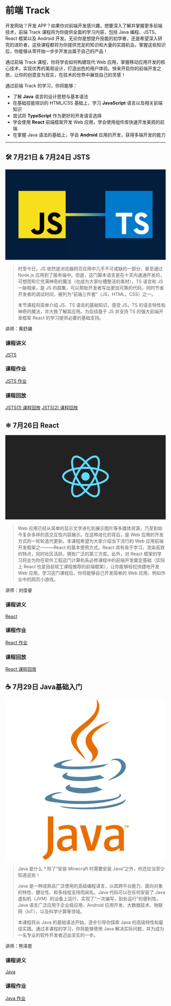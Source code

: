 # 前端 Track

开发网站？开发 APP？如果你对前端开发感兴趣，想要深入了解并掌握更多前端技术，前端 Track 课程将为你提供全面的学习内容，包括 Java 编程、JSTS、React 框架以及 Android 开发。无论你是想提升技能的初学者，还是希望深入研究的进阶者，这些课程都将为你提供充足的知识和大量的实践机会。掌握这些知识后，你能够从零开始一步步开发出属于自己的产品！

通过前端 Track 课程，你将学会如何构建现代 Web 应用，掌握移动应用开发的核心技术，实现优秀的美观设计，打造出色的用户体验。快来开启你的前端开发之旅，让你的创意变为现实，在技术的世界中展现自己的灵感！

通过前端 Track 的学习，你将能够：

- 了解 **Java** 语言的设计思想与基本语法
- 在基础技能培训的 HTML/CSS 基础上，学习 **JavaScript** 语言以及相关前端知识
- 尝试将 **TypeScript** 作为更好的开发语言选择
- 学会使用 **React** 前端框架开发 Web 应用，学会使用组件库快速开发美观的前端
- 在掌握 Java 语法的基础上，学会 **Android** 应用的开发，获得多端开发的能力

---

## 🛠 7月21日 & 7月24日 JSTS

![logo](../images/logo/JSTS.png)

> 时至今日，JS 依然是浏览器网页应用中几乎不可或缺的一部分，甚至通过 Node.js 应用到了服务端中。但是，这门脚本语言是在十天内速通开发的，可想而知它充满神奇的魔法（也成为大家吐槽整活的素材）。TS 语言和 JS 一脉相承，是 JS 的超集，可以帮助开发者写出更加可靠的代码，同时节省开发者的调试时间，被列为“前端三件套”（JS，HTML，CSS）之一。
> 
>本节课程将简单介绍 JS、TS 语言的基础知识，感受 JS，TS 的语言特性和神奇的魔法，并大致了解其应用。为后续基于 JS 并支持 TS 的强大前端开发框架 React 的学习提供必要的基础支持。

讲师：黄舒翮

### 课程讲义
[JSTS](https://summer24.net9.org/frontend/JSTS/handout/)

### 课程作业
[JSTS 作业](https://github.com/sast-summer-training-2024/sast2024-jsts)

### 课程回放
[JSTS(1) 课程回放](https://www.bilibili.com/video/BV1R4421U7Sn/?share_source=copy_web&vd_source=5f41358f46c6dc60e03c3ff6ca5a8520)
[JSTS(2) 课程回放](https://www.bilibili.com/video/BV1Cb421J78e/?share_source=copy_web&vd_source=5f41358f46c6dc60e03c3ff6ca5a8520)

## ⚛️ 7月26日 React

![logo](../images/logo/React.png)

>Web 应用已经从简单的显示文字进化到展示图片等多媒体资源，乃至到如今复杂多样的高交互性内容展示。在这种进化的背后，是 Web 应用的开发方式的一轮轮迭代更新。本课程希望为大家介绍当下流行的 Web 应用前端开发框架之一——React 的基本使用方式。React 具有易于学习，渲染高效的特点，同时社区活跃，拥有广泛的第三方库。此外，对 React 框架的学习将会为你在软件工程这门计算机系必修课程中的前端开发奠定基础（实际上 React 也是目前软工课程推荐的前端框架），让你能够轻松快捷地开发 Web 应用。学习这门课程后，你将能够自己开发简单的 Web 应用，例如作业中的网页小游戏。

讲师：刘佳睿

### 课程讲义
[React](https://summer24.net9.org/frontend/react/handout/)

### 课程作业
[React 作业](https://summer24.net9.org/frontend/react/handout/#_1)

### 课程回放
[React 课程回放](https://www.bilibili.com/video/BV1Kx4y147mZ/?share_source=copy_web&vd_source=5f41358f46c6dc60e03c3ff6ca5a8520)

## ☕ 7月29日 Java基础入门

![logo](../images/logo/Java.svg)

>Java 是什么？除了“安装 Minecraft 时需要安装 Java”之外，你还应当至少知道这些！
>
>Java 是一种成熟且广泛使用的高级编程语言，以其跨平台能力、面向对象的特性、健壮性、和多线程支持而闻名。Java 代码可以在任何安装了 Java 虚拟机（JVM）的设备上运行，实现了“一次编写，到处运行”的便利性。Java 语言广泛应用于企业级应用、Android 应用开发、大数据技术、物联网（IoT）、以及科学计算等领域。
>
>本课程将从 Java 的基础语法开始，逐步引导你探索 Java 的高级特性和最佳实践。通过本课程的学习，你将能够使用 Java 解决实际问题，并为成为一名专业的软件开发者迈出坚实的一步。

讲师：熊泽恩

### 课程讲义
[Java](https://summer24.net9.org/frontend/java/handout/)

### 课程作业
[Java 作业](https://summer24.net9.org/frontend/java/homework/)